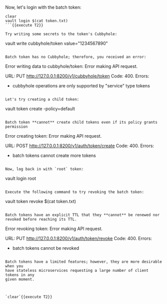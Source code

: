 Now, let's login with the batch token:

```
clear
vault login $(cat token.txt)
```{{execute T2}}

Try writing some secrets to the token's Cubbyhole:

```
vault write cubbyhole/token value="1234567890"
```{{execute T2}}

Batch token has no Cubbyhole; therefore, you received an error:

```
Error writing data to cubbyhole/token: Error making API request.

URL: PUT http://127.0.0.1:8200/v1/cubbyhole/token
Code: 400. Errors:

* cubbyhole operations are only supported by "service" type tokens
```

Let's try creating a child token:

```
vault token create -policy=default
```{{execute T2}}

Batch token **cannot** create child tokens even if its policy grants permission

```
Error creating token: Error making API request.

URL: POST http://127.0.0.1:8200/v1/auth/token/create
Code: 400. Errors:

* batch tokens cannot create more tokens
```

Now, log back in with `root` token:

```
vault login root
```{{execute T2}}

Execute the following command to try revoking the batch token:

```
vault token revoke $(cat token.txt)
```{{execute T2}}

Batch tokens have an explicit TTL that they **cannot** be renewed nor revoked before reaching its TTL.

```
Error revoking token: Error making API request.

URL: PUT http://127.0.0.1:8200/v1/auth/token/revoke
Code: 400. Errors:

* batch tokens cannot be revoked
```

Batch tokens have a limited features; however, they are more desirable when you
have stateless microservices requesting a large number of client tokens in any
given moment.



`clear`{{execute T2}}
